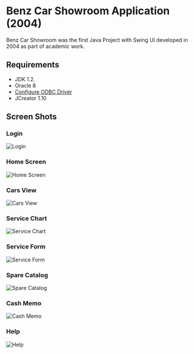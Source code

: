 # Benz Car Showroom Application (2004)

Benz Car Showroom was the first Java Project with Swing UI developed in 2004 as part of academic work.

## Requirements
- JDK 1.2.
- Oracle 8
- [Configure ODBC Driver](https://www.catbase.com/configuring-an-odbc-driver)
- JCreator 1.10


## Screen Shots

### Login


   ![Login](images/login.png)


### Home Screen


   ![Home Screen](images/home.png)


### Cars View


   ![Cars View](images/cars-view.png)


### Service Chart


   ![Service Chart](images/service-chart.png)


### Service Form


   ![Service Form](images/service-form.png)


### Spare Catalog


   ![Spare Catalog](images/spare-catalog.png)


### Cash Memo


   ![Cash Memo](images/cash-memo.png)


### Help


   ![Help](images/help.png)
